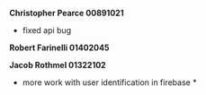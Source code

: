 **Christopher Pearce 00891021**
* fixed api bug

**Robert Farinelli 01402045**


**Jacob Rothmel 01322102**
* more work with user identification in firebase *
